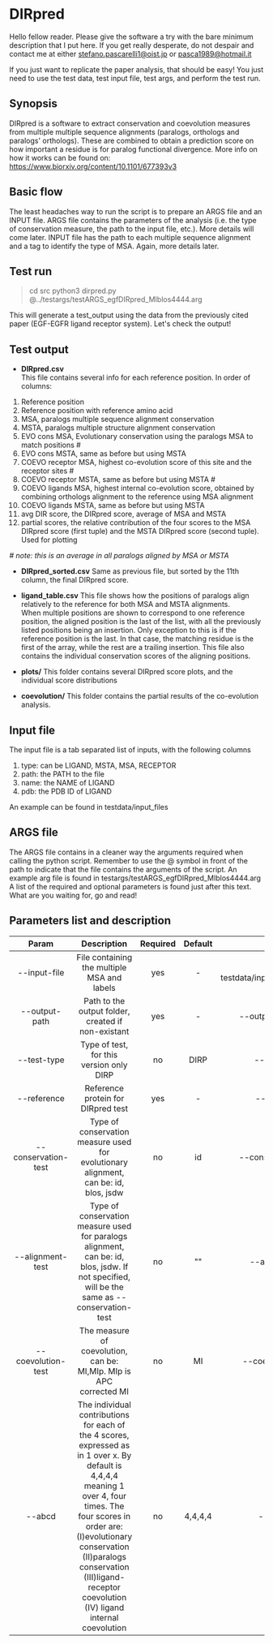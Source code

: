 # DIRpred

Hello fellow reader. Please give the software a try with the bare minimum description that I put here.
If you get really desperate, do not despair and contact me at either stefano.pascarelli1@oist.jp or pasca1989@hotmail.it

If you just want to replicate the paper analysis, that should be easy! You just need to use the test data, test input file, test args, and perform the test run.

## Synopsis
DIRpred is a software to extract conservation and coevolution measures from multiple multiple sequence alignments (paralogs, orthologs and paralogs' orthologs).
These are combined to obtain a prediction score on how important a residue is for paralog functional divergence.
More info on how it works can be found on: https://www.biorxiv.org/content/10.1101/677393v3

## Basic flow
The least headaches way to run the script is to prepare an ARGS file and an INPUT file.
ARGS file contains the parameters of the analysis (i.e. the type of conservation measure, the path to the input file, etc.). More details will come later.
INPUT file has the path to each multiple sequence alignment and a tag to identify the type of MSA. Again, more details later.

## Test run
> cd src
> python3 dirpred.py @../testargs/testARGS_egfDIRpred_MIblos4444.arg

This will generate a test_output using the data from the previously cited paper (EGF-EGFR ligand receptor system). Let's check the output!

## Test output
- **DIRpred.csv**  
This file contains several info for each reference position. In order of columns:
1. Reference position
2. Reference position with reference amino acid
3. MSA, paralogs multiple sequence alignment conservation
4. MSTA, paralogs multiple structure alignment conservation
5. EVO cons MSA, Evolutionary conservation using the paralogs MSA to match positions #
6. EVO cons MSTA, same as before but using MSTA
7. COEVO receptor MSA, highest co-evolution score of this site and the receptor sites #
8. COEVO receptor MSTA, same as before but using MSTA #
9. COEVO ligands MSA, highest internal co-evolution score, obtained by combining orthologs alignment to the reference using MSA alignment
10. COEVO ligands MSTA, same as before but using MSTA
11. avg DIR score, the DIRpred score, average of MSA and MSTA
12. partial scores, the relative contribution of the four scores to the MSA DIRpred score (first tuple) and the MSTA DIRpred score (second tuple). Used for plotting

*# note: this is an average in all paralogs aligned by MSA or MSTA*

- **DIRpred_sorted.csv** 
Same as previous file, but sorted by the 11th column, the final DIRpred score.

- **ligand_table.csv** 
This file shows how the positions of paralogs align relatively to the reference for both MSA and MSTA alignments.  
When multiple positions are shown to correspond to one reference position, the aligned position is the last of the list, with all the previously listed positions being an insertion. Only exception to this is if the reference position is the last. In that case, the matching residue is the first of the array, while the rest are a trailing insertion.
This file also contains the individual conservation scores of the aligning positions.

- **plots/** 
This folder contains several DIRpred score plots, and the individual score distributions

- **coevolution/** 
This folder contains the partial results of the co-evolution analysis.

## Input file
The input file is a tab separated list of inputs, with the following columns
1. type: can be LIGAND, MSTA, MSA, RECEPTOR
2. path: the PATH to the file
3. name: the NAME of LIGAND
4. pdb: the PDB ID of LIGAND

An example can be found in testdata/input_files

## ARGS file
The ARGS file contains in a cleaner way the arguments required when calling the python script. Remember to use the @ symbol in front of the path to indicate that the file contains the arguments of the script. An example arg file is found in testargs/testARGS_egfDIRpred_MIblos4444.arg
A list of the required and optional parameters is found just after this text. What are you waiting for, go and read!

## Parameters list and description

| Param | Description| Required | Default | Example |
|:-----:|:----------:|:--------:|:-------:|:-------:|
|--input-file|File containing the multiple MSA and labels|yes|-|--input-file testdata/input_files/egf_inputfile.txt|
|--output-path|Path to the output folder, created if non-existant|yes|-|--output-path ./test_out/|
|--test-type|Type of test, for this version only DIRP|no|DIRP|--test-type DIRP|
|--reference|Reference protein for DIRpred test|yes|-|--reference EGF|
|--conservation-test|Type of conservation measure used for evolutionary alignment, can be: id, blos, jsdw|no|id|--conservation-test blos|
|--alignment-test|Type of conservation measure used for paralogs alignment, can be: id, blos, jsdw. If not specified, will be the same as --conservation-test|no|""|--alignment-test id|
|--coevolution-test|The measure of coevolution, can be: MI,MIp. MIp is APC corrected MI|no|MI|--coevolution-test MIp|
|--abcd|The individual contributions for each of the 4 scores, expressed as in 1 over x. By default is 4,4,4,4 meaning 1 over 4, four times. The four scores in order are: (I)evolutionary conservation (II)paralogs conservation (III)ligand-receptor coevolution (IV) ligand internal coevolution|no|4,4,4,4|--abcd 3,3,6,6|
